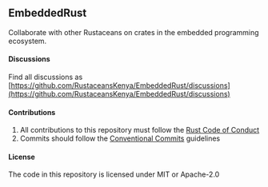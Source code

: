 ## EmbeddedRust
Collaborate with other Rustaceans on crates in the embedded programming ecosystem.

#### Discussions
Find all discussions as [https://github.com/RustaceansKenya/EmbeddedRust/discussions](https://github.com/RustaceansKenya/EmbeddedRust/discussions)

#### Contributions
1. All contributions to this repository must follow the [Rust Code of Conduct](https://www.rust-lang.org/policies/code-of-conduct)
2. Commits should follow the [Conventional Commits](https://www.conventionalcommits.org/en/v1.0.0/) guidelines

#### License
The code in this repository is licensed under MIT or Apache-2.0